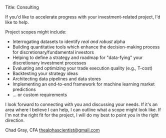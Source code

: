 Title: Consulting

If you'd like to accelerate progress with your investment-related project, I'd like to help.


Project scopes might include:

-  Interrogating datasets to identify _real and robust_ alpha
-  Building quantitative tools which enhance the decision-making process for discretionary/fundamental investors
-  Helping to define a strategy and roadmap for "data-fying" your discretionary investment processes
-  Evaluating and optimizing your trade execution quality (e.g., T-cost)
-  Backtesting your strategy ideas
-  Architecting data pipelines and data stores
-  Implementing an end-to-end framework for machine learning market predictions
-  ... or custom requirements

I look forward to connecting with you and discussing your needs.  If it's an area where I believe I can help, I can outline what a scope might look like.  If I'm not the right fit for the project, I will do my best to point you in the right direction.

Chad Gray, CFA
<thealphascientist@gmail.com>



